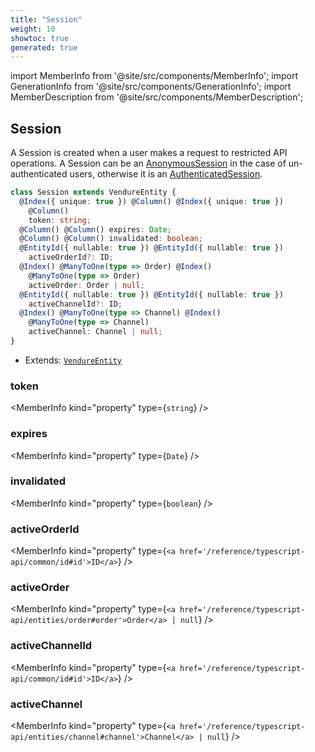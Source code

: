 ```yaml
---
title: "Session"
weight: 10
showtoc: true
generated: true
---
```

<!-- This file was generated from the Vendure source. Do not modify. Instead, re-run the "docs:build" script -->
import MemberInfo from '@site/src/components/MemberInfo';
import GenerationInfo from '@site/src/components/GenerationInfo';
import MemberDescription from '@site/src/components/MemberDescription';


## Session

<GenerationInfo sourceFile="packages/core/src/entity/session/session.entity.ts" sourceLine="18" packageName="@vendure/core" />

A Session is created when a user makes a request to restricted API operations. A Session can be an <a href='/reference/typescript-api/entities/anonymous-session#anonymoussession'>AnonymousSession</a>
in the case of un-authenticated users, otherwise it is an <a href='/reference/typescript-api/entities/authenticated-session#authenticatedsession'>AuthenticatedSession</a>.

```ts title="Signature"
class Session extends VendureEntity {
  @Index({ unique: true }) @Column() @Index({ unique: true })
    @Column()
    token: string;
  @Column() @Column() expires: Date;
  @Column() @Column() invalidated: boolean;
  @EntityId({ nullable: true }) @EntityId({ nullable: true })
    activeOrderId?: ID;
  @Index() @ManyToOne(type => Order) @Index()
    @ManyToOne(type => Order)
    activeOrder: Order | null;
  @EntityId({ nullable: true }) @EntityId({ nullable: true })
    activeChannelId?: ID;
  @Index() @ManyToOne(type => Channel) @Index()
    @ManyToOne(type => Channel)
    activeChannel: Channel | null;
}
```
* Extends: <code><a href='/reference/typescript-api/entities/vendure-entity#vendureentity'>VendureEntity</a></code>



<div className="members-wrapper">

### token

<MemberInfo kind="property" type={`string`}   />


### expires

<MemberInfo kind="property" type={`Date`}   />


### invalidated

<MemberInfo kind="property" type={`boolean`}   />


### activeOrderId

<MemberInfo kind="property" type={`<a href='/reference/typescript-api/common/id#id'>ID</a>`}   />


### activeOrder

<MemberInfo kind="property" type={`<a href='/reference/typescript-api/entities/order#order'>Order</a> | null`}   />


### activeChannelId

<MemberInfo kind="property" type={`<a href='/reference/typescript-api/common/id#id'>ID</a>`}   />


### activeChannel

<MemberInfo kind="property" type={`<a href='/reference/typescript-api/entities/channel#channel'>Channel</a> | null`}   />




</div>
